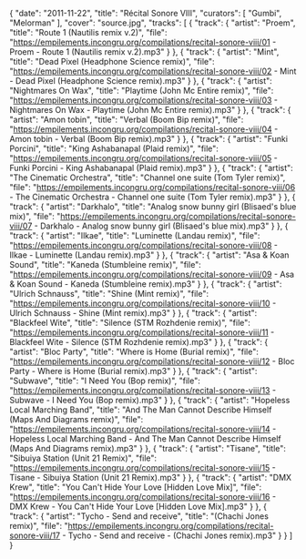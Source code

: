 {
  "date": "2011-11-22",
  "title": "Récital Sonore VIII",
  "curators": [
    "Gumbi",
    "Melorman"
  ],
  "cover": "source.jpg",
  "tracks": [
    {
      "track": {
        "artist": "Proem",
        "title": "Route 1 (Nautilis remix v.2)",
        "file": "https://empilements.incongru.org/compilations/recital-sonore-viii/01 - Proem - Route 1 (Nautilis remix v.2).mp3"
      }
    },
    {
      "track": {
        "artist": "Mint",
        "title": "Dead Pixel (Headphone Science remix)",
        "file": "https://empilements.incongru.org/compilations/recital-sonore-viii/02 - Mint - Dead Pixel (Headphone Science remix).mp3"
      }
    },
    {
      "track": {
        "artist": "Nightmares On Wax",
        "title": "Playtime (John Mc Entire remix)",
        "file": "https://empilements.incongru.org/compilations/recital-sonore-viii/03 - Nightmares On Wax - Playtime (John Mc Entire remix).mp3"
      }
    },
    {
      "track": {
        "artist": "Amon tobin",
        "title": "Verbal (Boom Bip remix)",
        "file": "https://empilements.incongru.org/compilations/recital-sonore-viii/04 - Amon tobin - Verbal (Boom Bip remix).mp3"
      }
    },
    {
      "track": {
        "artist": "Funki Porcini",
        "title": "King Ashabanapal (Plaid remix)",
        "file": "https://empilements.incongru.org/compilations/recital-sonore-viii/05 - Funki Porcini - King Ashabanapal (Plaid remix).mp3"
      }
    },
    {
      "track": {
        "artist": "The Cinematic Orchestra",
        "title": "Channel one suite (Tom Tyler remix)",
        "file": "https://empilements.incongru.org/compilations/recital-sonore-viii/06 - The Cinematic Orchestra - Channel one suite (Tom Tyler remix).mp3"
      }
    },
    {
      "track": {
        "artist": "Darkhalo",
        "title": "Analog snow bunny girl (Blisaed's blue mix)",
        "file": "https://empilements.incongru.org/compilations/recital-sonore-viii/07 - Darkhalo - Analog snow bunny girl (Blisaed's blue mix).mp3"
      }
    },
    {
      "track": {
        "artist": "Ilkae",
        "title": "Luminette (Landau remix)",
        "file": "https://empilements.incongru.org/compilations/recital-sonore-viii/08 - Ilkae - Luminette (Landau remix).mp3"
      }
    },
    {
      "track": {
        "artist": "Asa & Koan Sound",
        "title": "Kaneda (Stumbleine remix)",
        "file": "https://empilements.incongru.org/compilations/recital-sonore-viii/09 - Asa & Koan Sound - Kaneda (Stumbleine remix).mp3"
      }
    },
    {
      "track": {
        "artist": "Ulrich Schnauss",
        "title": "Shine (Mint remix)",
        "file": "https://empilements.incongru.org/compilations/recital-sonore-viii/10 - Ulrich Schnauss - Shine (Mint remix).mp3"
      }
    },
    {
      "track": {
        "artist": "Blackfeel Wite",
        "title": "Silence (STM Rozhdenie remix)",
        "file": "https://empilements.incongru.org/compilations/recital-sonore-viii/11 - Blackfeel Wite - Silence (STM Rozhdenie remix).mp3"
      }
    },
    {
      "track": {
        "artist": "Bloc Party",
        "title": "Where is Home (Burial remix)",
        "file": "https://empilements.incongru.org/compilations/recital-sonore-viii/12 - Bloc Party - Where is Home (Burial remix).mp3"
      }
    },
    {
      "track": {
        "artist": "Subwave",
        "title": "I Need You (Bop remix)",
        "file": "https://empilements.incongru.org/compilations/recital-sonore-viii/13 - Subwave - I Need You (Bop remix).mp3"
      }
    },
    {
      "track": {
        "artist": "Hopeless Local Marching Band",
        "title": "And The Man Cannot Describe Himself (Maps And Diagrams remix)",
        "file": "https://empilements.incongru.org/compilations/recital-sonore-viii/14 - Hopeless Local Marching Band - And The Man Cannot Describe Himself (Maps And Diagrams remix).mp3"
      }
    },
    {
      "track": {
        "artist": "Tisane",
        "title": "Sibuiya Station (Unit 21 Remix)",
        "file": "https://empilements.incongru.org/compilations/recital-sonore-viii/15 - Tisane - Sibuiya Station (Unit 21 Remix).mp3"
      }
    },
    {
      "track": {
        "artist": "DMX Krew",
        "title": "You Can't Hide Your Love [Hidden Love Mix]",
        "file": "https://empilements.incongru.org/compilations/recital-sonore-viii/16 - DMX Krew - You Can't Hide Your Love [Hidden Love Mix].mp3"
      }
    },
    {
      "track": {
        "artist": "Tycho - Send and receive",
        "title": "(Chachi Jones remix)",
        "file": "https://empilements.incongru.org/compilations/recital-sonore-viii/17 - Tycho - Send and receive - (Chachi Jones remix).mp3"
      }
    }
  ]
}
